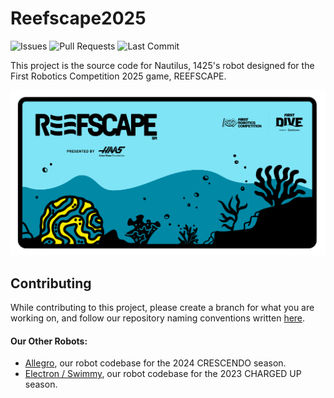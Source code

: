 # Reefscape2025
![Issues](https://img.shields.io/github/issues/errorcodexero/Reefscape2025?logo=github&color=red)
![Pull Requests](https://img.shields.io/github/issues-pr/errorcodexero/Reefscape2025?logo=github&color=orange)
![Last Commit](https://img.shields.io/github/last-commit/errorcodexero/Reefscape2025?logo=git&color=yellow&logoColor=white)

This project is the source code for Nautilus, 1425's robot designed for the First Robotics Competition 2025 game, REEFSCAPE.

![Reefscape](/reefscape.png)

## Contributing
While contributing to this project, please create a branch for what you are working on, and follow our repository naming conventions written [here](./STYLE-GUIDE.md).

#### Our Other Robots:

- [Allegro](https://github.com/errorcodexero/allegro2024), our robot codebase for the 2024 CRESCENDO season.
- [Electron / Swimmy](https://github.com/errorcodexero/swimmy2023), our robot codebase for the 2023 CHARGED UP season.
